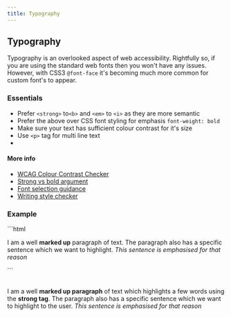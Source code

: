 ```yaml
---
title: Typography
---
```

## Typography
Typography is an overlooked aspect of web accessibility. Rightfully so, if you are using the standard web fonts then you won't have any 
issues. However, with CSS3 `@font-face` it's becoming much more common for custom font's to appear. 

### Essentials
* Prefer `<strong>` to`<b>` and `<em>` to `<i>` as they are more semantic
* Prefer the above over CSS font styling for emphasis `font-weight: bold`
* Make sure your text has sufficient colour contrast for it's size
* Use `<p>` tag for multi line text
* 


#### More info
* [WCAG Colour Contrast Checker](https://colour-contrast.github.io/)
* [Strong vs bold argument](http://accessibility.psu.edu/boldfacehtml/)
* [Font selection guidance](http://webaim.org/techniques/fonts/)
* [Writing style checker](http://www.hemingwayapp.com/)

### Example
<div class="section-with-aside"><div>
```html
<p>
  I am a well <strong>marked up</strong> paragraph of text. The 
  paragraph also has a specific sentence which we want to 
  highlight. <em>This sentence is emphasised for that reason</em>
</p>
```
</div>&nbsp;
<aside>
<p>I am a well <strong>marked up paragraph</strong> of text which 
  highlights a few words using the <strong>strong tag</strong>. 
  The paragraph also has a specific sentence which we want to 
  highlight to the user. <em>This sentence is emphasised for that 
  reason</em>
  </p>
</aside>
</div>&nbsp;


